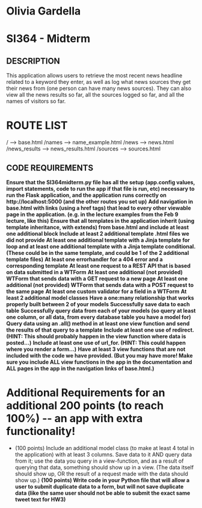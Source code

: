 # Olivia Gardella
# SI364 - Midterm

## DESCRIPTION
This application allows users to retrieve the most recent news headline related to a keyword they enter, as well as log what news sources they get their news from (one person can have many news sources). They can also view all the news results so far, all the sources logged so far, and all the names of visitors so far.

# ROUTE LIST
/ --> base.html
/names --> name_example.html
/news -->  news.html
/news_results --> news_results.html
/sources --> sources.html


## CODE REQUIREMENTS

**Ensure that the SI364midterm.py file has all the setup (app.config values, import statements, code to run the app if that file is run, etc) necessary to run the Flask application, and the application runs correctly on http://localhost:5000 (and the other routes you set up)**
**Add navigation in base.html with links (using a href tags) that lead to every other viewable page in the application. (e.g. in the lecture examples from the Feb 9 lecture, like this)**
**Ensure that all templates in the application inherit (using template inheritance, with extends) from base.html and include at least one additional block**
**Include at least 2 additional template .html files we did not provide**
**At least one additional template with a Jinja template for loop and at least one additional template with a Jinja template conditional. (These could be in the same template, and could be 1 of the 2 additional template files)**
**At least one errorhandler for a 404 error and a corresponding template**
**At least one request to a REST API that is based on data submitted in a WTForm**
**At least one additional (not provided) WTForm that sends data with a GET request to a new page**
**At least one additional (not provided) WTForm that sends data with a POST request to the same page**
**At least one custom validator for a field in a WTForm**
**At least 2 additional model classes**
**Have a one:many relationship that works properly built between 2 of your models**
**Successfully save data to each table**
**Successfully query data from each of your models (so query at least one column, or all data, from every database table you have a model for)**
**Query data using an .all() method in at least one view function and send the results of that query to a template**
**Include at least one use of redirect. (HINT: This should probably happen in the view function where data is posted...)**
**Include at least one use of url_for. (HINT: This could happen where you render a form...)**
**Have at least 3 view functions that are not included with the code we have provided. (But you may have more! Make sure you include ALL view functions in the app in the documentation and ALL pages in the app in the navigation links of base.html.)**

# Additional Requirements for an additional 200 points (to reach 100%) -- an app with extra functionality!
* (100 points) Include an additional model class (to make at least 4 total in the application) with at least 3 columns. Save data to it AND query data from it; use the data you query in a view-function, and as a result of querying that data, something should show up in a view. (The data itself should show up, OR the result of a request made with the data should show up.)
**(100 points) Write code in your Python file that will allow a user to submit duplicate data to a form, but will not save duplicate data (like the same user should not be able to submit the exact same tweet text for HW3)**
